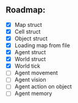 ## Roadmap:
- [x] Map struct
- [x] Cell struct
- [x] Object struct
- [x] Loading map from file
- [x] Agent struct
- [x] World struct
- [x] World tick
- [ ] Agent movement
- [ ] Agent vision
- [ ] Agent action on object
- [ ] Agent memory

